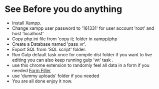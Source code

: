 # See Before you do anything

 - Install Xampp.
 - Change xampp user password to '161331' for user account 'root' and host 'localhost'  		
 - Copy php.ini file from 'copy it; folder in xampp/php
 - Create a Database named 'pass_vr'.
 - Export SQL from 'SQL script' folder.
 - Run Gulp default task once for compile dist folder if you want to live editing you can also keep running gulp 'wt' task .
 - use this chrome extension to randomly feel all data in a form if you needed [Form Filler](chrome://extensions/?id=bnjjngeaknajbdcgpfkgnonkmififhfo)
 - use 'dummy uploads' folder if you needed 
 - You are all done enjoy it now.